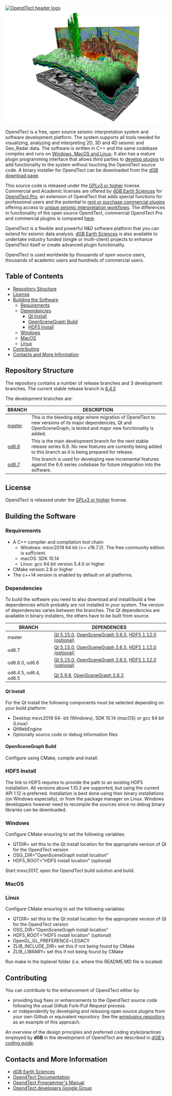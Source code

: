 [![OpendTect header logo][header-img]](https://dgbes.com/index.php/software#free)
[![Example][example-img]]()

OpendTect is a free, open source seismic interpretation system and software development platform. The system supports all tools needed for visualizing, analyzing and interpreting 2D, 3D and 4D seismic and Geo_Radar data. The software is written in C++ and the same codebase compiles and runs on [Windows, MacOS and Linux](https://dgbes.com/index.php/software/supported-platforms). It also has a mature plugin programming interface that allows third parties to [develop plugins](https://dgbes.com/index.php/services/research-development#develop-your-own-plugins) to add functionality to the system without touching the OpendTect source code. A binary installer for OpendTect can be downloaded from the [dGB download page](https://dgbes.com/index.php/download).

This source code is released under the [GPLv3 or higher](http://www.gnu.org/copyleft/gpl.html) license. Commercial and Academic licenses are offered by [dGB Earth Sciences](https://dgbes.com) for [OpendTect Pro](https://dgbes.com/index.php/software#commercial), an extension of OpendTect that adds special functions for professional users and the potential to [rent or purchase commercial plugins](https://prostore.dgbes.com/) offering access to [unique seismic interpretation workflows](https://dgbes.com/index.php/software/plugins). The differences in functionality of the open source OpendTect, commercial OpendTect Pro and commercial plugins is compared [here](https://dgbes.com/index.php/software/supported-functionality).

OpendTect is a flexible and powerful R&D software platform that you can extend for seismic data analysis. [dGB Earth Sciences](https://dgbes.com/index.php/services/research-development) is also available to undertake industry funded (single or multi-client) projects to enhance OpendTect itself or create advanced plugin functionality. 

OpendTect is used worldwide by thousands of open source users, thousands of academic users and hundreds of commercial users.
## Table of Contents

- [Repository Structure](#repository-structure)
- [License](#license)
- [Building the Software](#building-the-software)
	- [Requirements](#requirements)
	- [Dependencies](#dependencies)
		- [Qt Install](#qt-install)
		- [OpenSceneGraph Build](#openscenegraph-build)
		- [HDF5 Install](#hdf5-install)
 	- [Windows](#windows)
 	- [MacOS](#macos)
 	- [Linux](#linux)
- [Contributing](#contributing)
- [Contacts and More Information](#contacts-and-more-information)

## Repository Structure
The repository contains a number of release branches and 3 development branches. The current stable release branch is [6.4.5](https://github.com/OpendTect/OpendTect/tree/od6.4.5)

The development branches are:

| BRANCH | DESCRIPTION |
| -------------| ----------------- |
| [master](https://github.com/OpendTect/OpendTect/tree/master) | This is the bleeding edge where migration of OpendTect to new versions of its major dependencies, Qt and OpenSceneGraph, is tested and major new functionality is added.  |
| [od6.6](https://github.com/OpendTect/OpendTect/tree/od6.6)  | This is the main development branch for the next stable release series 6.6. No new features are currently being added to this branch as it is being prepared for release. |
| [od6.7](https://github.com/OpendTect/OpendTect/tree/od6.7)  |  This branch is used for developing new incremental features against the 6.6 series codebase for future integration into the software.  |

## License
OpendTect is released under the [GPLv3 or higher](http://www.gnu.org/copyleft/gpl.html) license.

## Building the Software
### Requirements

- A C++ compiler and compilation tool chain:
	- Windows: msvc2019 64 bit (>= v16.7.2). The free community edition is sufficient.
	- macOS: SDK 10.14
	- Linux: gcc 64 bit version 5.4.0 or higher
- CMake version 2.8 or higher
- The c++14 version is enabled by default on all platforms.

### Dependencies
To build the software you need to also download and install/build a few dependencies which probably are not installed in your system. The version of dependencies varies between the branches. The Qt dependencies are available in binary installers, the others have to be built from source.

| BRANCH | DEPENDENCIES |
| -------------| ----------------- |
| master | [Qt 5.15.0](http://download.qt.io/archive/qt/5.15/5.15.0/), [OpenSceneGraph 3.6.5](https://github.com/openscenegraph/OpenSceneGraph/archive/OpenSceneGraph-3.6.5.tar.gz), [HDF5 1.12.0 (optional)](https://www.hdfgroup.org/downloads/hdf5) |
| od6.7 | [Qt 5.15.0](http://download.qt.io/archive/qt/5.15/5.15.0/), [OpenSceneGraph 3.6.5](https://github.com/openscenegraph/OpenSceneGraph/archive/OpenSceneGraph-3.6.5.tar.gz), [HDF5 1.12.0 (optional)](https://www.hdfgroup.org/downloads/hdf5) |
| od6.6.0, od6.6 | [Qt 5.15.0](http://download.qt.io/archive/qt/5.15/5.15.0/), [OpenSceneGraph 3.6.5](https://github.com/openscenegraph/OpenSceneGraph/archive/OpenSceneGraph-3.6.5.tar.gz), [HDF5 1.12.0 (optional)](https://www.hdfgroup.org/downloads/hdf5) |
| od6.4.5, od6.4, od6.5 | [Qt 5.9.6](http://download.qt.io/archive/qt/5.9/5.9.6/), [OpenSceneGraph 3.6.3](https://github.com/openscenegraph/OpenSceneGraph/archive/OpenSceneGraph-3.6.3.tar.gz) |

#### Qt Install
For the Qt install the following components must be selected depending on your build platform:

-  Desktop msvc2019 64- bit (Windows), SDK 10.14 (macOS) or gcc 64 bit (Linux) 
-  QtWebEngine
-  Optionally source code or debug information files

#### OpenSceneGraph Build
Configure using CMake, compile and install. 

### HDF5 Install
The link to HDF5 requires to provide the path to an existing HDF5 installation. All versions above 1.10.3 are supported, but using the current API 1.12 is preferred. Installation is best done using their binary installations (on Windows especially), or from the package manager on Linux. Windows developpers however need to recompile the sources since no debug binary libraries can be downloaded.

### Windows
Configure CMake ensuring to set the following variables:

- QTDIR= set this to the Qt install location for the appropriate version of Qt for the OpendTect version
- OSG_DIR="OpenSceneGraph install location"
- HDF5_ROOT="HDF5 install location" (optional)

Start msvc2017, open the OpendTect build solution and build.

### MacOS
### Linux
Configure CMake ensuring to set the following variables:

- QTDIR= set this to the Qt install location for the appropriate version of Qt for the OpendTect version
- OSG_DIR="OpenSceneGraph install location"
- HDF5_ROOT="HDF5 install location" (optional)
- OpenGL\_GL\_PREFERENCE=LEGACY 
- ZLIB\_INCLUDE\_DIR=  set this if not being found by CMake
- ZLIB\_LIBRARY= set this if not being found by CMake

Run make in the toplevel folder (i.e. where this README.MD file is located)

## Contributing
[//]: # (PROBABLY WANT TO EXPAND THIS WITH GUIDANCE ON WHAT TYPE OF CONTRIBUTIONS WILL BE WELCOME AND WHERE  IN THE CODEBASE)
You can contribute to the enhancement of OpendTect either by:

- providing bug fixes or enhancements to the OpendTect source code following the usual Github Fork-Pull Request process. 
- or independently by developing and releasing open source plugins from your own Github or equivalent repository. See the [wmplugins repository](https://github.com/waynegm/OpendTect-Plugins) as an example of this approach.

An overview of the design principles and preferred coding style/practices employed by **dGB** in the development of OpendTect are described in [dGB's coding guide](http://doc.opendtect.org/6.4.0/doc/Programmer/overview.html).

## Contacts and More Information

- [dGB Earth Sciences](https://dgbes.com/index.php/contact)
- [OpendTect Documentation](https://dgbes.com/index.php/support#documentation)
- [OpendTect Programmer's Manual](http://doc.opendtect.org/6.4.0/doc/Programmer/index.html)
- [OpendTect developers Google Group](https://dgbes.com/index.php/support/faq-developers-google-group)

[header-img]: doc/pics/opendtect_header.png
[example-img]: doc/pics/supported-functionality.jpg
